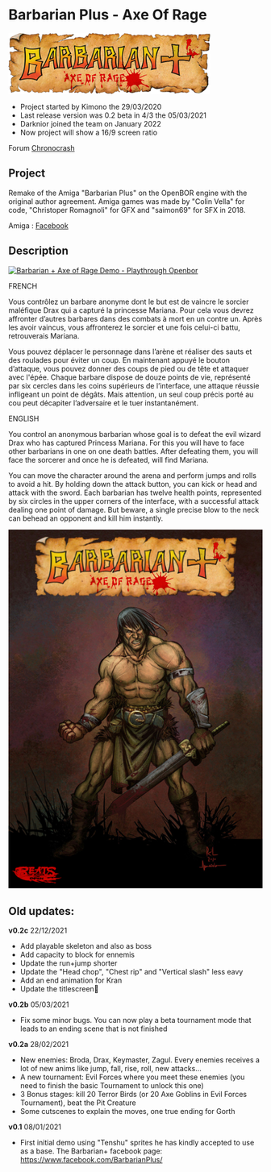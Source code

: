 # Barbarian Plus - Axe Of Rage


![AxeOfRage Logo](_art/logo.png)


- Project started by	Kimono the 29/03/2020
- Last release version was 0.2 beta in 4/3 the 05/03/2021
- Darknior joined the team on January 2022
- Now project will show a 16/9 screen ratio

Forum		[Chronocrash](https://www.chronocrash.com/forum/index.php?threads/barbarian-axe-of-rage.4343/)


## Project

Remake of the Amiga "Barbarian Plus" on the OpenBOR engine with the original author agreement.
Amiga games was made by "Colin Vella" for code, "Christoper Romagnoli" for GFX and "saimon69" for SFX in 2018.

Amiga : [Facebook](https://www.facebook.com/BarbarianPlus/)


## Description

[![Barbarian + Axe of Rage Demo - Playthrough Openbor](https://i.ytimg.com/vi/g8IZhLvGI2Y/maxresdefault.jpg)](https://www.youtube.com/watch?v=g8IZhLvGI2Y "Barbarian + Axe of Rage Demo - Playthrough Openbor")


FRENCH

Vous contrôlez un barbare anonyme dont le but est de vaincre le sorcier maléfique Drax qui a capturé la princesse Mariana. Pour cela vous devrez affronter d’autres barbares dans des combats à mort en un contre un. Après les avoir vaincus, vous affronterez le sorcier et une fois celui-ci battu, retrouverais Mariana.

Vous pouvez déplacer le personnage dans l’arène et réaliser des sauts et des roulades pour éviter un coup. En maintenant appuyé le bouton d’attaque, vous pouvez donner des coups de pied ou de tête et attaquer avec l'épée. Chaque barbare dispose de douze points de vie, représenté par six cercles dans les coins supérieurs de l’interface, une attaque réussie infligeant un point de dégâts. Mais attention, un seul coup précis porté au cou peut décapiter l’adversaire et le tuer instantanément.

ENGLISH

You control an anonymous barbarian whose goal is to defeat the evil wizard Drax who has captured Princess Mariana. For this you will have to face other barbarians in one on one death battles. After defeating them, you will face the sorcerer and once he is defeated, will find Mariana.

You can move the character around the arena and perform jumps and rolls to avoid a hit. By holding down the attack button, you can kick or head and attack with the sword. Each barbarian has twelve health points, represented by six circles in the upper corners of the interface, with a successful attack dealing one point of damage. But beware, a single precise blow to the neck can behead an opponent and kill him instantly.


![AxeOfRage Cover](_art/boxfront.jpg)


## Old updates:

**v0.2c**
22/12/2021

- Add playable skeleton and also as boss
- Add capacity to block for ennemis
- Update the run+jump shorter
- Update the "Head chop", "Chest rip" and "Vertical slash" less eavy
- Add an end animation for Kran
- Update the titlescreen🙂

**v0.2b**
05/03/2021

- Fix some minor bugs. You can now play a beta tournament mode that leads to an ending scene that is not finished

**v0.2a**
28/02/2021

- New enemies: Broda, Drax, Keymaster, Zagul. Every enemies receives a lot of new anims like jump, fall, rise, roll, new attacks... 
- A new tournament: Evil Forces where you meet these enemies (you need to finish the basic Tournament to unlock this one)
- 3 Bonus stages: kill 20 Terror Birds (or 20 Axe Goblins in Evil Forces Tournament), beat the Pit Creature
- Some cutscenes to explain the moves, one true ending for Gorth

**v0.1**
08/01/2021

- First initial demo using "Tenshu" sprites he has kindly accepted to use as a base.
The Barbarian+ facebook page: https://www.facebook.com/BarbarianPlus/

